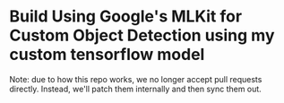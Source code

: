 # Build Using Google's MLKit for Custom Object Detection using my custom tensorflow model

Note: due to how this repo works, we no longer accept pull requests directly. Instead, we'll patch them internally and then sync them out.
